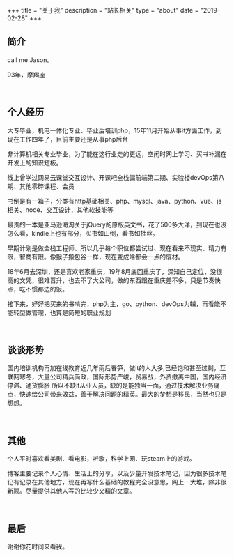 +++
title = "关于我"
description = "站长相关"
type = "about"
date = "2019-02-28"
+++

## 简介

call me Jason。

93年，摩羯座

<br>

## 个人经历

大专毕业，机电一体化专业、毕业后培训php，15年11月开始从事it方面工作，到现在工作四年了，目前主要还是从事php后台

非计算机相关专业毕业，为了能在这行业走的更远，空闲时网上学习、买书补漏在开发上的知识短板。

线上曾学过网易云课堂交互设计、开课吧全栈偏前端第二期、实验楼devOps第八期、其他零碎课程、会员

书倒是有一箱子，分类有http基础相关、php、mysql、java、python、vue、js相关、node、交互设计，其他软技能等

最贵的一本是亚马逊海淘关于jQuery的原版英文书，花了500多大洋，到现在也没怎么看，kindle上也有部分，买书如山倒，看书如抽丝。

早期计划是做全栈工程师、所以几乎每个职位都尝试过、现在看来不现实、精力有限，智商有限。像猴子搬包谷一样，现在变成啥都会一点的废材。

18年6月去深圳，还是喜欢老家重庆，19年8月底回重庆了，深知自己定位，没很高的文凭，很难晋升，也去不了大公司，做的东西跟在重庆差不多，只是节奏快点，吃不惯那边的饭。

接下来，好好把买来的书啃完，php为主，go、python、devOps为辅，再看能不能转型做管理，也算是简短的职业规划

<br>

## 谈谈形势

国内培训机构再加在线教育近几年雨后春笋，做it的人大多,已经饱和甚至过剩，互联网寒冬，大量公司精兵简政，国际形势严峻，贸易战，外资撤离中国，国内经济停滞、通货膨胀
所以不缺it从业人员，缺的是能独当一面，通过技术解决业务痛点，快速给公司带来效益，善于解决问题的精英。最大的梦想是移民，当然也只是想想。

<br>

## 其他

个人平时喜欢看美剧、看电影，听歌，科学上网、玩steam上的游戏。

博客主要记录个人心情、生活上的分享，以及少量开发技术笔记，因为很多技术笔记有记录在其他地方，现在再写什么基础的教程完全没意思，网上一大堆，除非很新颖。尽量提供其他人写的比较少又精的文章。

<br>

## 最后

谢谢你花时间来看我。





